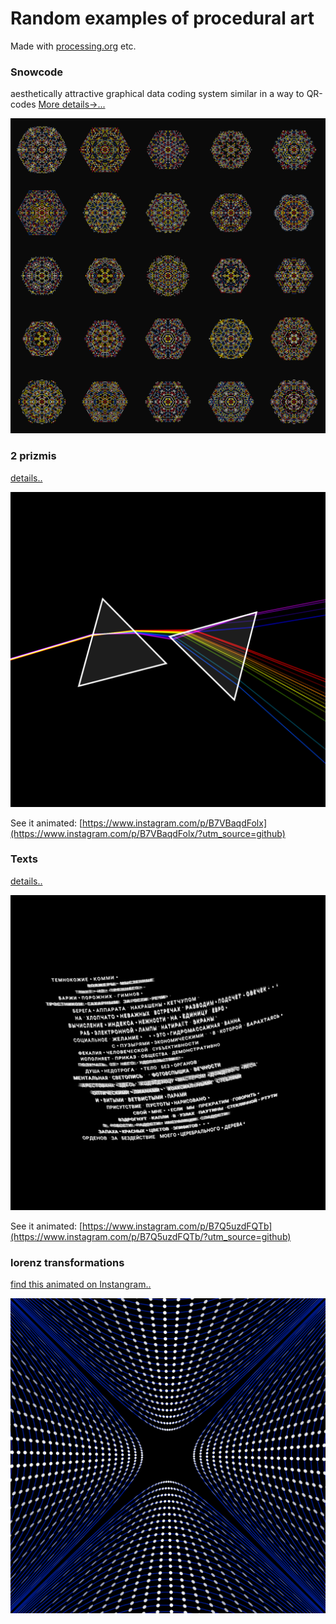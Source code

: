 
# Random examples of procedural art
Made with [processing.org](https://processing.org) etc.

### Snowcode 
aesthetically attractive 
graphical data coding system similar in a way to QR-codes [More details->...](/snowflakes/README.md)

![Sample](snowflakes/grid.png)


### 2 prizmis 
[details..](/prizms)

![Sample](prizms/pink_floyd__0034.png)

See it animated: [https://www.instagram.com/p/B7VBaqdFolx](https://www.instagram.com/p/B7VBaqdFolx/?utm_source=github)

 
### Texts 
[details..](/opart_19_poem)

![Sample](opart_19_poem/sample__0023.png)

See it animated: [https://www.instagram.com/p/B7Q5uzdFQTb](https://www.instagram.com/p/B7Q5uzdFQTb/?utm_source=github)




### lorenz transformations 
[find this animated on Instangram..](https://www.instagram.com/p/B7Lg_S-FHzr/)  

![sample image](lorenz_transformation_hyperbolas/lorenz_0012.png)  



